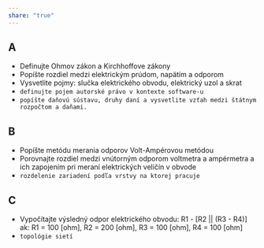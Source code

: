 ```yaml
---
share: "true"
---
```

## A
- Definujte Ohmov zákon a Kirchhoffove zákony
- Popíšte rozdiel medzi elektrickým prúdom, napätím a odporom
- Vysvetlite pojmy: slučka elektrického obvodu, elektrický uzol a skrat
- `definujte pojem autorské právo v kontexte software-u`
- `popíšte daňovú sústavu, druhy daní a vysvetlite vzťah medzi štátnym rozpočtom a daňami.`
## B
- Popíšte metódu merania odporov Volt-Ampérovou metódou
- Porovnajte rozdiel medzi vnútorným odporom voltmetra a ampérmetra a ich zapojením pri meraní elektrických veličín v obvode
- `rozdelenie zariadení podľa vrstvy na ktorej pracuje`
## C
- Vypočítajte výsledný odpor elektrického obvodu: R1 - \[R2 || (R3 - R4)] ak: R1 = 100 \[ohm], R2 = 200 \[ohm], R3 = 100 \[ohm], R4 = 100 \[ohm]
- `topológie sietí`